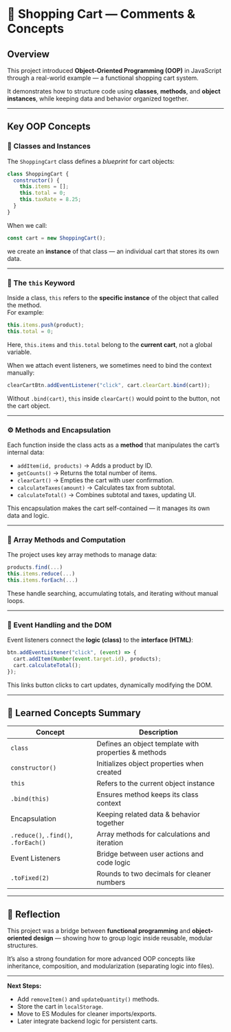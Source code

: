 # 🛒 Shopping Cart — Comments & Concepts

## Overview

This project introduced **Object-Oriented Programming (OOP)** in JavaScript through a real-world example — a functional shopping cart system.

It demonstrates how to structure code using **classes**, **methods**, and **object instances**, while keeping data and behavior organized together.

---

## Key OOP Concepts

### 🧱 Classes and Instances
The `ShoppingCart` class defines a *blueprint* for cart objects:
```js
class ShoppingCart {
  constructor() {
    this.items = [];
    this.total = 0;
    this.taxRate = 8.25;
  }
}
```
When we call:
```js
const cart = new ShoppingCart();
```
we create an **instance** of that class — an individual cart that stores its own data.

---

### 🔑 The `this` Keyword
Inside a class, `this` refers to the **specific instance** of the object that called the method.  
For example:
```js
this.items.push(product);
this.total = 0;
```
Here, `this.items` and `this.total` belong to the **current cart**, not a global variable.

When we attach event listeners, we sometimes need to bind the context manually:
```js
clearCartBtn.addEventListener("click", cart.clearCart.bind(cart));
```
Without `.bind(cart)`, `this` inside `clearCart()` would point to the button, not the cart object.

---

### ⚙️ Methods and Encapsulation
Each function inside the class acts as a **method** that manipulates the cart’s internal data:
- `addItem(id, products)` → Adds a product by ID.  
- `getCounts()` → Returns the total number of items.  
- `clearCart()` → Empties the cart with user confirmation.  
- `calculateTaxes(amount)` → Calculates tax from subtotal.  
- `calculateTotal()` → Combines subtotal and taxes, updating UI.

This encapsulation makes the cart self-contained — it manages its own data and logic.

---

### 🧮 Array Methods and Computation
The project uses key array methods to manage data:
```js
products.find(...)
this.items.reduce(...)
this.items.forEach(...)
```
These handle searching, accumulating totals, and iterating without manual loops.

---

### 💬 Event Handling and the DOM
Event listeners connect the **logic (class)** to the **interface (HTML)**:
```js
btn.addEventListener("click", (event) => {
  cart.addItem(Number(event.target.id), products);
  cart.calculateTotal();
});
```
This links button clicks to cart updates, dynamically modifying the DOM.

---

## 🧠 Learned Concepts Summary

| Concept | Description |
|----------|-------------|
| `class` | Defines an object template with properties & methods |
| `constructor()` | Initializes object properties when created |
| `this` | Refers to the current object instance |
| `.bind(this)` | Ensures method keeps its class context |
| Encapsulation | Keeping related data & behavior together |
| `.reduce()`, `.find()`, `.forEach()` | Array methods for calculations and iteration |
| Event Listeners | Bridge between user actions and code logic |
| `.toFixed(2)` | Rounds to two decimals for cleaner numbers |

---

## 🧩 Reflection

This project was a bridge between **functional programming** and **object-oriented design** — showing how to group logic inside reusable, modular structures.

It’s also a strong foundation for more advanced OOP concepts like inheritance, composition, and modularization (separating logic into files).

---

**Next Steps:**
- Add `removeItem()` and `updateQuantity()` methods.  
- Store the cart in `localStorage`.  
- Move to ES Modules for cleaner imports/exports.  
- Later integrate backend logic for persistent carts.
